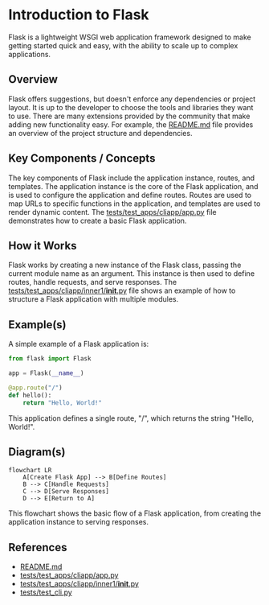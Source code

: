 # Introduction to Flask
Flask is a lightweight WSGI web application framework designed to make getting started quick and easy, with the ability to scale up to complex applications.

## Overview
Flask offers suggestions, but doesn't enforce any dependencies or project layout. It is up to the developer to choose the tools and libraries they want to use. There are many extensions provided by the community that make adding new functionality easy. For example, the [README.md](README.md) file provides an overview of the project structure and dependencies.

## Key Components / Concepts
The key components of Flask include the application instance, routes, and templates. The application instance is the core of the Flask application, and is used to configure the application and define routes. Routes are used to map URLs to specific functions in the application, and templates are used to render dynamic content. The [tests/test_apps/cliapp/app.py](tests/test_apps/cliapp/app.py) file demonstrates how to create a basic Flask application.

## How it Works
Flask works by creating a new instance of the Flask class, passing the current module name as an argument. This instance is then used to define routes, handle requests, and serve responses. The [tests/test_apps/cliapp/inner1/__init__.py](tests/test_apps/cliapp/inner1/__init__.py) file shows an example of how to structure a Flask application with multiple modules.

## Example(s)
A simple example of a Flask application is:
```python
from flask import Flask

app = Flask(__name__)

@app.route("/")
def hello():
    return "Hello, World!"
```
This application defines a single route, "/", which returns the string "Hello, World!".

## Diagram(s)
```mermaid
flowchart LR
    A[Create Flask App] --> B[Define Routes]
    B --> C[Handle Requests]
    C --> D[Serve Responses]
    D --> E[Return to A]
```
This flowchart shows the basic flow of a Flask application, from creating the application instance to serving responses.

## References
* [README.md](README.md)
* [tests/test_apps/cliapp/app.py](tests/test_apps/cliapp/app.py)
* [tests/test_apps/cliapp/inner1/__init__.py](tests/test_apps/cliapp/inner1/__init__.py)
* [tests/test_cli.py](tests/test_cli.py)